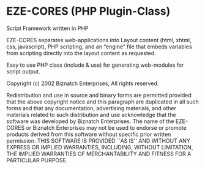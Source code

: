 # EZE-CORES (PHP Plugin-Class)

Script Framework written in PHP

EZE-CORES separates web-applications into Layout content (html, xhtml, css, javascript), PHP scripting, and an “engine” file that embeds variables from scripting directly into the layout content as requested.

Easy to use PHP class (include & use) for generating web-modules for script output.

Copyright (c) 2002 Biznatch Enterprises,
All rights reserved.

Redistribution and use in source and binary forms are permitted
provided that the above copyright notice and this paragraph are
duplicated in all such forms and that any documentation,
advertising materials, and other materials related to such
distribution and use acknowledge that the software was developed
by Biznatch Enterprises. The name of the
EZE-CORES or Biznatch Enterprises may not be used to endorse or promote products derived
from this software without specific prior written permission.
THIS SOFTWARE IS PROVIDED ``AS IS'' AND WITHOUT ANY EXPRESS OR
IMPLIED WARRANTIES, INCLUDING, WITHOUT LIMITATION, THE IMPLIED
WARRANTIES OF MERCHANTABILITY AND FITNESS FOR A PARTICULAR PURPOSE.
